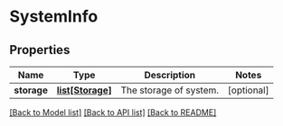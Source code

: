 # SystemInfo

## Properties
Name | Type | Description | Notes
------------ | ------------- | ------------- | -------------
**storage** | [**list[Storage]**](Storage.md) | The storage of system. | [optional] 

[[Back to Model list]](../README.md#documentation-for-models) [[Back to API list]](../README.md#documentation-for-api-endpoints) [[Back to README]](../README.md)

